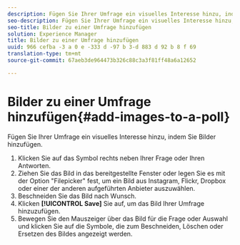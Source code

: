 ```yaml
---
description: Fügen Sie Ihrer Umfrage ein visuelles Interesse hinzu, indem Sie Bilder hinzufügen.
seo-description: Fügen Sie Ihrer Umfrage ein visuelles Interesse hinzu, indem Sie Bilder hinzufügen.
seo-title: Bilder zu einer Umfrage hinzufügen
solution: Experience Manager
title: Bilder zu einer Umfrage hinzufügen
uuid: 966 cefba -3 a 0 e -333 d -97 b 3-d 883 d 92 b 8 f 69
translation-type: tm+mt
source-git-commit: 67aeb3de964473b326c88c3a3f81ff48a6a12652

---
```



# Bilder zu einer Umfrage hinzufügen{#add-images-to-a-poll}

Fügen Sie Ihrer Umfrage ein visuelles Interesse hinzu, indem Sie Bilder hinzufügen.

1. Klicken Sie auf das Symbol rechts neben Ihrer Frage oder Ihren Antworten.
1. Ziehen Sie das Bild in das bereitgestellte Fenster oder legen Sie es mit der Option &quot;Filepicker&quot; fest, um ein Bild aus Instagram, Flickr, Dropbox oder einer der anderen aufgeführten Anbieter auszuwählen.
1. Beschneiden Sie das Bild nach Wunsch.
1. Klicken **[!UICONTROL Save]** Sie auf, um das Bild Ihrer Umfrage hinzuzufügen.
1. Bewegen Sie den Mauszeiger über das Bild für die Frage oder Auswahl und klicken Sie auf die Symbole, die zum Beschneiden, Löschen oder Ersetzen des Bildes angezeigt werden.
